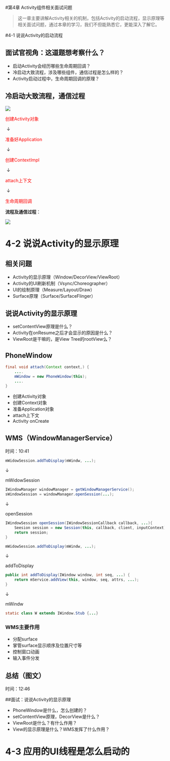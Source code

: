 #第4章 Activity组件相关面试问题

> 这一章主要讲解Activity相关的机制，包括Activity的启动流程，显示原理等相关面试问题，通过本章的学习，我们不但能熟悉它，更能深入了解它。

#4-1 说说Activity的启动流程

## 面试官视角：这道题想考察什么？

* 启动Activity会经历哪些生命周期回调？
* 冷启动大致流程，涉及哪些组件，通信过程是怎么样的？
* Activity启动过程中，生命周期回调的原理？

## 冷启动大致流程，通信过程

![](img/040101.jpg)

<font color=red>创建Activity对象</font>

​			↓

<font color=red>准备好Application</font>

​			↓

<font color=red>创建ContextImpl</font>

​			↓

  <font color=red>attach上下文</font>

​			↓

   <font color=red>生命周期回调</font>



**流程及通信过程**：

![](https://raw.githubusercontent.com/Mr-lidajun/Programming-Notes/master/Android/Framework/img/040102.jpg)

# 4-2 说说Activity的显示原理



## 相关问题

* Activity的显示原理（Window/DecorView/ViewRoot）
* Activity的UI刷新机制（Vsync/Choreographer）
* UI的绘制原理（Measure/Layout/Draw）
* Surface原理（Surface/SurfaceFlinger）

## 说说Activity的显示原理

* setContentView原理是什么？
* Activity在onResume之后才会显示的原因是什么？
* ViewRoot是干嘛的，是View Tree的rootView么？

## PhoneWindow

```java
final void attach(Context context,) {
    ....
    mWindow = new PhoneWindow(this);
    ....
}
```

* 创建Activity对象
* 创建Context对象
* 准备Application对象
* attach上下文
* Activity onCreate

## WMS（WindowManagerService）

时间：10:41

```java
mWidowSession.addToDisplay(mWindw, ...);
```

↓

mWidowSession

```java
IWindowManager windowManager = getWindowManagerService();
sWindowSession = windowManager.openSession(...);
```

↓

openSession

```java
IWindowSession openSession(IWindowSessionCallback callback, ...){
    Seesion session = new Session(this, callback, client, inputContext);
    return session;
}
```

```java
mWidowSession.addToDisplay(mWindw, ...);
```

↓

addToDisplay

```java
public int addToDisplay(IWindow window, int seq, ...) {
    return mService.addView(this, window, seq, attrs, ...);
}
```

↓

mWindw

```java
static class W extends IWindow.Stub {...}
```

### WMS主要作用

* 分配surface
* 掌管surface显示顺序及位置尺寸等
* 控制窗口动画
* 输入事件分发

## 总结（图文）

时间：12:46

##面试：说说Activity的显示原理

* PhoneWindow是什么，怎么创建的？
* setContentView原理，DecorView是什么？
* ViewRoot是什么？有什么作用？
* View的显示原理是什么？WMS发挥了什么作用？

# 4-3 应用的UI线程是怎么启动的


